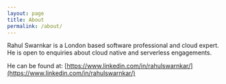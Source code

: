 ```yaml
---
layout: page
title: About
permalink: /about/
---
```


Rahul Swarnkar is a London based software professional and cloud expert. He is open to enquiries about cloud native and serverless engagements.

He can be found at: [https://www.linkedin.com/in/rahulswarnkar/](https://www.linkedin.com/in/rahulswarnkar/)
